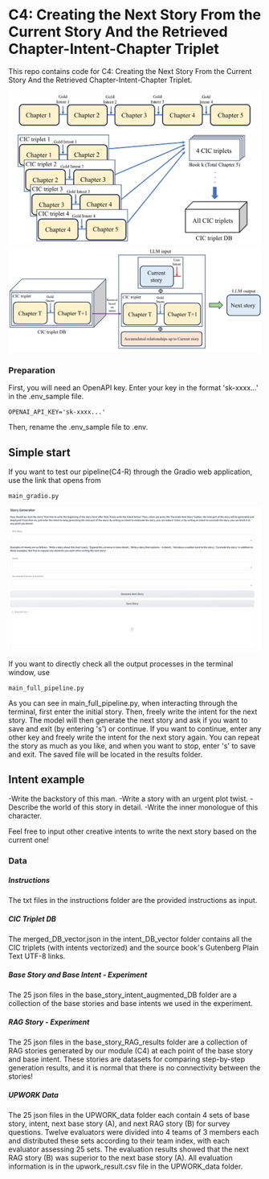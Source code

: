 # C4: Creating the Next Story From the Current Story And the Retrieved Chapter-Intent-Chapter Triplet

This repo contains code for C4: Creating the Next Story From the Current Story And the Retrieved Chapter-Intent-Chapter Triplet.

![db_img](./README_data/db.png)
![main_module_img](./README_data/main_module.png)

### Preparation

First, you will need an OpenAPI key. Enter your key in the format 'sk-xxxx...' in the .env_sample file.
```
OPENAI_API_KEY='sk-xxxx...'
```
Then, rename the .env_sample file to .env.

## Simple start

If you want to test our pipeline(C4-R) through the Gradio web application, use the link that opens from
```
main_gradio.py
```
![gradio_webpage_img](./README_data/gradio_png.png)

If you want to directly check all the output processes in the terminal window, use
```
main_full_pipeline.py
```
As you can see in main_full_pipeline.py, when interacting through the terminal, first enter the initial story. Then, freely write the intent for the next story. The model will then generate the next story and ask if you want to save and exit (by entering 's') or continue. If you want to continue, enter any other key and freely write the intent for the next story again. You can repeat the story as much as you like, and when you want to stop, enter 's' to save and exit. The saved file will be located in the results folder.

## Intent example

-Write the backstory of this man.
-Write a story with an urgent plot twist.
-Describe the world of this story in detail.
-Write the inner monologue of this character.

Feel free to input other creative intents to write the next story based on the current one!

### Data

##### Instructions
The txt files in the instructions folder are the provided instructions as input.

##### CIC Triplet DB
The merged_DB_vector.json in the intent_DB_vector folder contains all the CIC triplets (with intents vectorized) and the source book's Gutenberg Plain Text UTF-8 links.

##### Base Story and Base Intent - Experiment
The 25 json files in the base_story_intent_augmented_DB folder are a collection of the base stories and base intents we used in the experiment.

##### RAG Story - Experiment
The 25 json files in the base_story_RAG_results folder are a collection of RAG stories generated by our module (C4) at each point of the base story and base intent. These stories are datasets for comparing step-by-step generation results, and it is normal that there is no connectivity between the stories!

##### UPWORK Data
The 25 json files in the UPWORK_data folder each contain 4 sets of base story, intent, next base story (A), and next RAG story (B) for survey questions. Twelve evaluators were divided into 4 teams of 3 members each and distributed these sets according to their team index, with each evaluator assessing 25 sets. The evaluation results showed that the next RAG story (B) was superior to the next base story (A). All evaluation information is in the upwork_result.csv file in the UPWORK_data folder.